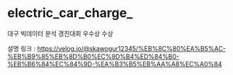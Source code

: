 # electric_car_charge_
대구 빅데이터 분석 경진대회 우수상 수상

설명 링크 : 
https://velog.io/@skawogur12345/%EB%8C%80%EA%B5%AC-%EB%B9%85%EB%8D%B0%EC%9D%B4%ED%84%B0-%EB%B6%84%EC%84%9D-%EA%B3%B5%EB%AA%A8%EC%A0%84
